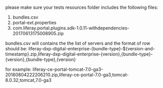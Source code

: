 please make sure your tests resources folder includes the following files:
1. bundles.csv
2. portal-ext.properties
3. com.liferay.portal.plugins.sdk-1.0.11-withdependencies-20170613175008905.zip

bundles.csv will contains the the list of servers and the format of row should be:
liferay-dxp-digital-enterprise-{bundle-type}-${version-and-timestamp}.zip,liferay-dxp-digital-enterprise-{version},{bundle-type}-{version},{bundle-type},{version}

for example:
liferay-ce-portal-tomcat-7.0-ga3-20160804222206210.zip,liferay-ce-portal-7.0-ga3,tomcat-8.0.32,tomcat,7.0-ga3

